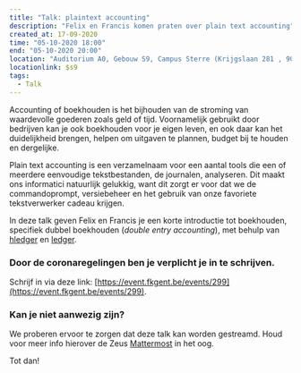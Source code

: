 ```yaml
---
title: "Talk: plaintext accounting"
description: "Felix en Francis komen praten over plain text accounting"
created_at: 17-09-2020
time: "05-10-2020 18:00"
end: "05-10-2020 20:00"
location: "Auditorium A0, Gebouw S9, Campus Sterre (Krijgslaan 281 , 9000 Gent)"
locationlink: $s9
tags:
  - Talk
---
```


Accounting of boekhouden is het bijhouden van de stroming van waardevolle goederen zoals geld of tijd. Voornamelijk gebruikt door bedrijven kan je ook boekhouden voor je eigen leven, en ook daar kan het duidelijkheid brengen, helpen om uitgaven te plannen, budget bij te houden en dergelijke.

Plain text accounting is een verzamelnaam voor een aantal tools die een of meerdere eenvoudige tekstbestanden, de journalen, analyseren. Dit maakt ons informatici natuurlijk gelukkig, want dit zorgt er voor dat we de commandoprompt, versiebeheer en het gebruik van onze favoriete tekstverwerker cadeau krijgen.

In deze talk geven Felix en Francis je een korte introductie tot boekhouden, specifiek dubbel boekhouden (_double entry accounting_), met behulp van [hledger](https://hledger.org/) en [ledger](https://ledger-cli.org/).

### Door de coronaregelingen ben je verplicht je in te schrijven.

Schrijf in via deze link: [https://event.fkgent.be/events/299](https://event.fkgent.be/events/299).

### Kan je niet aanwezig zijn?

We proberen ervoor te zorgen dat deze talk kan worden gestreamd. Houd voor meer info hierover de Zeus [Mattermost](https://chat.zeus.gent) in het oog.

Tot dan!
